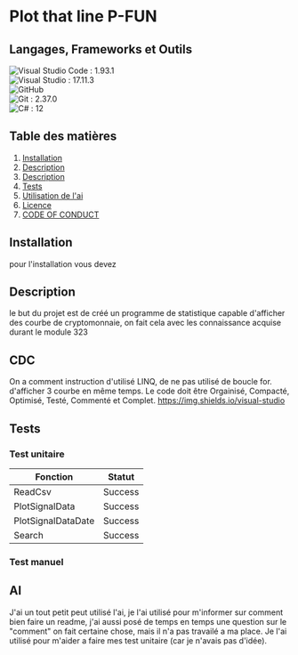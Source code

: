 # Plot that line P-FUN

## Langages, Frameworks et Outils

![Visual Studio Code](https://img.shields.io/badge/Visual%20Studio%20Code-0078d7.svg?style=for-the-badge&logo=visual-studio-code&logoColor=white) : 1.93.1 <br>
![Visual Studio](https://img.shields.io/badge/Visual%20Studio-5C2D91.svg?style=for-the-badge&logo=visual-studio&logoColor=white) : 17.11.3 <br>
![GitHub](https://img.shields.io/badge/github-%23121011.svg?style=for-the-badge&logo=github&logoColor=white) <br>
![Git](https://img.shields.io/badge/git-%23F05033.svg?style=for-the-badge&logo=git&logoColor=white) : 2.37.0 <br>
![C#](https://img.shields.io/badge/c%23-%23239120.svg?style=for-the-badge&logo=csharp&logoColor=white) : 12 <br>
 


## Table des matières

1. [Installation](#installation)
2. [Description](#Description)
3. [Description](#CDC)
4. [Tests](#Tests)
5. [Utilisation de l'ai](#AI)
6. [Licence](https://github.com/Timcodingeur/Plot_that_line_P_FUN/blob/main/LICENCE.md)
7. [CODE OF CONDUCT](https://github.com/Timcodingeur/Plot_that_line_P_FUN/blob/main/CODE_OF_CONDUCT.md)

## Installation
pour l'installation vous devez

## Description
le but du projet est de créé un programme de statistique capable d'afficher des courbe de cryptomonnaie, on fait cela avec les connaissance acquise durant le module 323

## CDC
On a comment instruction d'utilisé LINQ, de ne pas utilisé de boucle for. d'afficher 3 courbe en même temps. Le code doit être Orgainisé, Compacté, Optimisé, Testé, Commenté et Complet.
https://img.shields.io/visual-studio


## Tests

### Test unitaire

| Fonction           | Statut  | 
|--------------------|---------|
| ReadCsv            | Success |
| PlotSignalData     | Success |
| PlotSignalDataDate | Success |
| Search             | Success |


### Test manuel

## AI

J'ai un tout petit peut utilisé l'ai, je l'ai utilisé pour m'informer sur comment bien faire un readme, j'ai aussi posé de temps en temps une question sur le "comment" on fait certaine chose, mais il n'a pas travailé a ma place. Je l'ai utilisé pour m'aider a faire mes test unitaire (car je n'avais pas d'idée). 
